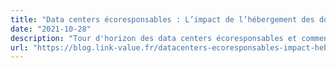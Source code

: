 ```yaml
---
title: "Data centers écoresponsables : L’impact de l’hébergement des données"
date: "2021-10-28"
description: "Tour d'horizon des data centers écoresponsables et comment ils fonctionnent pour le blog de Linkvalue"
url: "https://blog.link-value.fr/datacenters-ecoresponsables-impact-hebergement-donnees-aed671e415bd"
---
```

